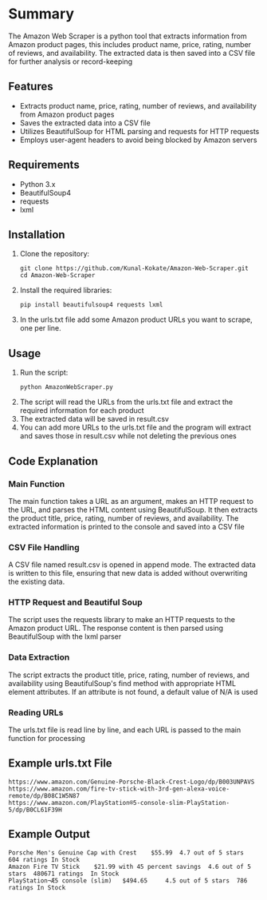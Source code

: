 

# **Summary**

The Amazon Web Scraper is a python tool that extracts information from Amazon product pages, this includes product name, price, rating, number of reviews, and availability. The extracted data is then saved into a CSV file for further analysis or record-keeping




## **Features**
- Extracts product name, price, rating, number of reviews, and availability from Amazon product pages
- Saves the extracted data into a CSV file
- Utilizes BeautifulSoup for HTML parsing and requests for HTTP requests
- Employs user-agent headers to avoid being blocked by Amazon servers

  
## **Requirements**
- Python 3.x
- BeautifulSoup4
- requests
- lxml

## **Installation**
1. Clone the repository:
   ```
   git clone https://github.com/Kunal-Kokate/Amazon-Web-Scraper.git
   cd Amazon-Web-Scraper
   ```
2. Install the required libraries:
   ```
   pip install beautifulsoup4 requests lxml
   ```
3. In the urls.txt file add some Amazon product URLs you want to scrape, one per line.

   
## **Usage**
1. Run the script:
   ```
   python AmazonWebScraper.py
   ```
2. The script will read the URLs from the urls.txt file and extract the required information for each product
3. The extracted data will be saved in result.csv
4. You can add more URLs to the urls.txt file and the program will extract and saves those in result.csv while not deleting the previous ones


## **Code Explanation**
### **Main Function**
The main function takes a URL as an argument, makes an HTTP request to the URL, and parses the HTML content using BeautifulSoup. It then extracts the product title, price, rating, number of reviews, and availability. The extracted information is printed to the console and saved into a CSV file

### **CSV File Handling**
A CSV file named result.csv is opened in append mode. The extracted data is written to this file, ensuring that new data is added without overwriting the existing data.

### **HTTP Request and Beautiful Soup**
The script uses the requests library to make an HTTP requests to the Amazon product URL. The response content is then parsed using BeautifulSoup with the lxml parser


### **Data Extraction**
The script extracts the product title, price, rating, number of reviews, and availability using BeautifulSoup's find method with appropriate HTML element attributes. If an attribute is not found, a default value of N/A is used

### **Reading URLs**
The urls.txt file is read line by line, and each URL is passed to the main function for processing


## **Example urls.txt File**
```
https://www.amazon.com/Genuine-Porsche-Black-Crest-Logo/dp/B003UNPAVS
https://www.amazon.com/fire-tv-stick-with-3rd-gen-alexa-voice-remote/dp/B08C1W5N87
https://www.amazon.com/PlayStation®5-console-slim-PlayStation-5/dp/B0CL61F39H
```

## **Example Output**
```Excel
Porsche Men's Genuine Cap with Crest	$55.99 	4.7 out of 5 stars	604 ratings	In Stock
Amazon Fire TV Stick	$21.99 with 45 percent savings	4.6 out of 5 stars	480671 ratings	In Stock
PlayStation¬Æ5 console (slim)	$494.65 	4.5 out of 5 stars	786 ratings	In Stock
```


